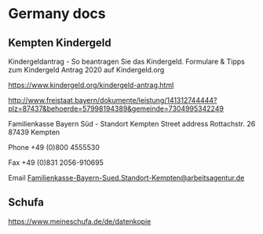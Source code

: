# Germany docs

## Kempten Kindergeld

Kindergeldantrag - So beantragen Sie das Kindergeld. Formulare & Tipps zum Kindergeld Antrag 2020 auf Kindergeld.org

https://www.kindergeld.org/kindergeld-antrag.html

http://www.freistaat.bayern/dokumente/leistung/141312744444?plz=87437&behoerde=57998194389&gemeinde=7304995342249

Familienkasse Bayern Süd - Standort Kempten
Street address
Rottachstr. 26
87439 Kempten

Phone  +49 (0)800 4555530

Fax  +49 (0)831 2056-910695

Email Familienkasse-Bayern-Sued.Standort-Kempten@arbeitsagentur.de

## Schufa
https://www.meineschufa.de/de/datenkopie
